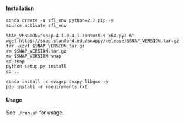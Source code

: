 #### Installation

```
conda create -n sfl_env python=2.7 pip -y
source activate sfl_env

SNAP_VERSION="snap-4.1.0-4.1-centos6.5-x64-py2.6"
wget https://snap.stanford.edu/snappy/release/$SNAP_VERSION.tar.gz
tar -xzvf $SNAP_VERSION.tar.gz
rm $SNAP_VERSION.tar.gz
mv $SNAP_VERSION snap
cd snap
python setup.py install
cd ..

conda install -c cvxgrp cvxpy libgcc -y
pip install -r requirements.txt
```

#### Usage

See `./run.sh` for usage.


